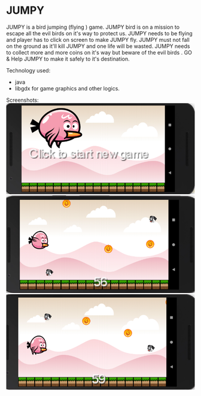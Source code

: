 # JUMPY
JUMPY is a bird jumping (flying ) game.
JUMPY bird is on a mission to escape all the evil birds on it's way to protect us.
JUMPY needs to be flying and player has to click on screen to make JUMPY fly.
JUMPY must not fall on the ground as it'll kill JUMPY and one life will be wasted.
JUMPY needs to collect more and more coins on it's way but beware of the evil birds .
GO & Help JUMPY to make it safely to it's destination.

Technology used:
  * java
  * libgdx for game graphics and other logics.
  
Screenshots:
![](JUMPY3.png)
![](JUMPY1.png)
![](JUMPY2.png)
